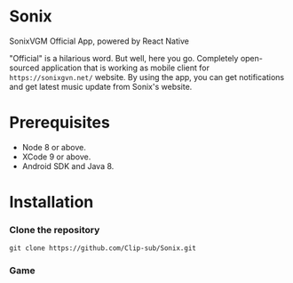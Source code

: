 # Sonix
SonixVGM Official App, powered by React Native

"Official" is a hilarious word. But well, here you go. Completely open-sourced application that is working as mobile client for `https://sonixgvn.net/` website. By using the app, you can get notifications and get latest music update from Sonix's website.

# Prerequisites

- Node 8 or above.
- XCode 9 or above.
- Android SDK and Java 8.

# Installation

### Clone the repository

`git clone https://github.com/Clip-sub/Sonix.git`

### Game